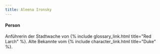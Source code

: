```yaml
---
title: Aleena Ironsky
---
```


#### Person <i class="fas fa-user-alt"></i>

Anführerin der Stadtwache von {% include glossary_link.html title="Red Larch" %}. Alte
Bekannte vom {% include character_link.html title="Duke" %}.
